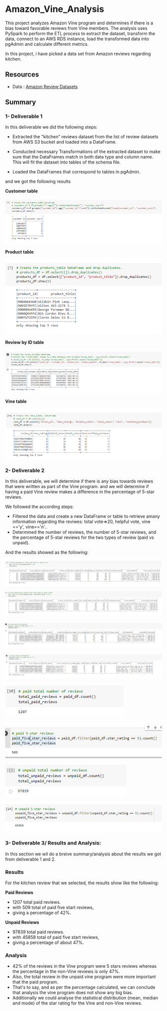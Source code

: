 # Amazon_Vine_Analysis

This project analyzes Amazon Vine program and determines if there is a bias toward favorable reviews from Vine members.
The analysis uses PySpark to perform the ETL process to extract the dataset, transform the data, connect to an AWS RDS instance, load the transformed data into pgAdmin and calculate different metrics.

In this project, i have picked a data set from Amazon reviews regarding kitchen.


## Resources
- Data : [Amazon Review Datasets](https://s3.amazonaws.com/amazon-reviews-pds/tsv/index.txt)

## Summary 

### 1- Deliverable 1

In this deliverable we did the following steps:

- Extracted the "kitchen" reviews dataset from the list of review datasets from AWS S3 bucket and loaded into a DataFrame.

- Conducted necessary Transformations of the extracted dataset to make sure that the DataFrames match in both data type and column name. This will fit the dataset into tables of the schema file.

- Loaded the DataFrames that correspond to tables in pgAdmin.

and we got the following results

**Customer table**

![images](https://github.com/morriscomia/Amazon_Vine_Analysis/blob/main/Resources/Customer_table.PNG)

**Product table**

![images](https://github.com/morriscomia/Amazon_Vine_Analysis/blob/main/Resources/Product_table.png)

**Review by ID table**

![images](https://github.com/morriscomia/Amazon_Vine_Analysis/blob/main/Resources/Review_ID_table.PNG)

**Vine table**

![images](https://github.com/morriscomia/Amazon_Vine_Analysis/blob/main/Resources/vine_table.PNG)



### 2- Deliverable 2

In this deliverable, we will determine if there is any bias towards reviews that were written as part of the Vine program. and we will determine if having a paid Vine review makes a difference in the percentage of 5-star reviews.

We followed the according steps:

- Filtered the data and create a new DataFrame or table to retrieve amany information regarding the reviwes: total vote=>20, helpful vote, vine =='y', vine=='n'..
- Determined the number of reviews, the number of 5-star reviews, and the percentage of 5-star reviews for the two types of review (paid vs unpaid).

And the results showed as the following:

![images](https://github.com/morriscomia/Amazon_Vine_Analysis/blob/main/Resources/total_vote.PNG)

![images](https://github.com/morriscomia/Amazon_Vine_Analysis/blob/main/Resources/helpful_vote.PNG)

![images](https://github.com/morriscomia/Amazon_Vine_Analysis/blob/main/Resources/vine_y.PNG)

![images](https://github.com/morriscomia/Amazon_Vine_Analysis/blob/main/Resources/vine_n.PNG)

![images](https://github.com/morriscomia/Amazon_Vine_Analysis/blob/main/Resources/total_paid_reviews.PNG)

![images](https://github.com/morriscomia/Amazon_Vine_Analysis/blob/main/Resources/five_star_Reviews.PNG)

![images](https://github.com/morriscomia/Amazon_Vine_Analysis/blob/main/Resources/total_unpaid_reviews.PNG)

![images](https://github.com/morriscomia/Amazon_Vine_Analysis/blob/main/Resources/unpaid_five_star_reviews.PNG)

### 3- Deliverable 3/ Results and Analysis:

In this section we wil do a breive summary/analysis about the results we got from deliverable 1 and 2.

### Results
For the kitchen review that we selected, the results show like the following:

**Paid Reviews**

- 1207 total paid reviews.
- with 509 total of paid five start reviews, 
- giving a percentage of 42%.


**Unpaid Reviews**
- 97839 total paid reviews.
- with 45858 total of paid five start reviews, 
- giving a percentage of about 47%.

### Analysis

- 42% of the reviews in the Vine program were 5 stars reviews whereas the percentage in the non-Vine reviews is only 47%.
- Also, the total review in the unpaid vine program were more important that the paid program.
- That's to say, and as per the percentage calculated, we can conclude that analysis the vine program does not show any big bias.
- Additionally we could analyse the statistical distribution (mean, median and mode) of the star rating for the Vine and non-Vine reviews.
